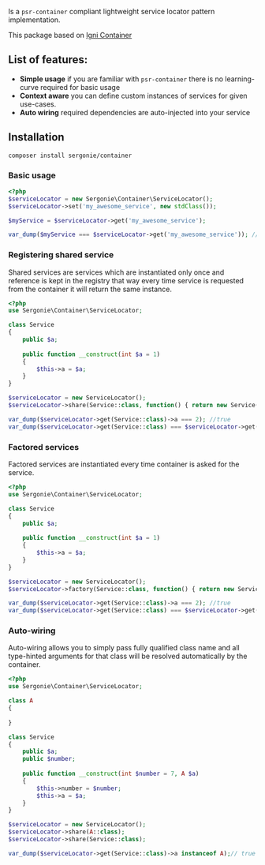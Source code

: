 Is a `psr-container` compliant lightweight service locator pattern implementation.

This package based on [Igni Container](https://github.com/igniphp/container)

## List of features:
- **Simple usage** if you are familiar with `psr-container` there is no learning-curve required for basic usage
- **Context aware** you can define custom instances of services for given use-cases.
- **Auto wiring** required dependencies are auto-injected into your service

## Installation

```
composer install sergonie/container
```

### Basic usage

```php
<?php
$serviceLocator = new Sergonie\Container\ServiceLocator();
$serviceLocator->set('my_awesome_service', new stdClass());

$myService = $serviceLocator->get('my_awesome_service');

var_dump($myService === $serviceLocator->get('my_awesome_service')); // returns true
```

### Registering shared service

Shared services are services which are instantiated only once and reference is kept in the
registry that way every time service is requested from the container it will return the same
instance.

```php
<?php
use Sergonie\Container\ServiceLocator;

class Service 
{
    public $a;
    
    public function __construct(int $a = 1) 
    {
        $this->a = $a;    
    }
}

$serviceLocator = new ServiceLocator();
$serviceLocator->share(Service::class, function() { return new Service(2); });

var_dump($serviceLocator->get(Service::class)->a === 2); //true
var_dump($serviceLocator->get(Service::class) === $serviceLocator->get(Service::class)); // true
```

### Factored services

Factored services are instantiated every time container is asked for the service.

```php
<?php
use Sergonie\Container\ServiceLocator;

class Service 
{
    public $a;
    
    public function __construct(int $a = 1) 
    {
        $this->a = $a;    
    }
}

$serviceLocator = new ServiceLocator();
$serviceLocator->factory(Service::class, function() { return new Service(2); });

var_dump($serviceLocator->get(Service::class)->a === 2); //true
var_dump($serviceLocator->get(Service::class) === $serviceLocator->get(Service::class)); // false
```

### Auto-wiring
Auto-wiring allows you to simply pass fully qualified class name and all type-hinted arguments for that class 
will be resolved automatically by the container.


```php
<?php
use Sergonie\Container\ServiceLocator;

class A
{
    
}

class Service 
{
    public $a;
    public $number;
    
    public function __construct(int $number = 7, A $a) 
    {
        $this->number = $number;
        $this->a = $a;    
    }
}

$serviceLocator = new ServiceLocator();
$serviceLocator->share(A::class);
$serviceLocator->share(Service::class);

var_dump($serviceLocator->get(Service::class)->a instanceof A);// true
```